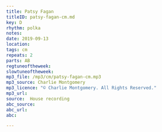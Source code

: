 ```yaml
---
title: Patsy Fagan
titleID: patsy-fagan-cm.md
key: D
rhythm: polka
notes:
date: 2019-09-13
location:
tags: cm
repeats: 2
parts: AB
regtuneoftheweek:
slowtuneoftheweek:
mp3_file: /mp3/cm/patsy-fagan-cm.mp3
mp3_source: Charlie Montgomery
mp3_licence: "© Charlie Montgomery. All Rights Reserved."
mp3_url:
source:  House recording
abc_source:
abc_url:
abc:

---
```

